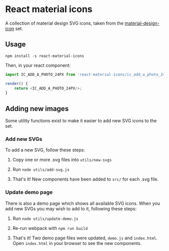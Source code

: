 # React material icons

A collection of material design SVG icons, taken from the  [material-design-icon](https://github.com/google/material-design-icons) set.

## Usage
`npm install -s react-material-icons`

Then, in your react component:
```js
import IC_ADD_A_PHOTO_24PX from 'react-material-icons/ic_add_a_photo_24px';

render() {
    return <IC_ADD_A_PHOTO_24PX/>;
}
```

## Adding new images
Some utility functions exist to make it easier to add new SVG icons to the set.

### Add new SVGs
To add a new SVG, follow these steps:

1. Copy one or more .svg files into `utils/new-svgs`

2. Run `node utils/add-svg.js`

3. That's it! New components have been added to `src/` for each .svg file.

### Update demo page
There is also a demo page which shows all available SVG icons. When you add new SVGs you may wish to add to it, following these steps:

1. Run `node utils/update-demo.js`

2. Re-run webpack with `npm run build`

3. That's it! Two demo page files were updated, `demo.js` and `index.html`. Open `index.html` in your browser to see the new components.
